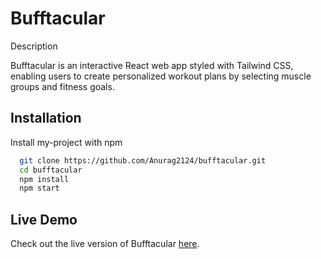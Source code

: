 # Bufftacular
Description  

Bufftacular is an interactive React web app styled with Tailwind CSS, enabling users to create personalized workout plans by selecting muscle groups and fitness goals.


## Installation

Install my-project with npm

```bash
  git clone https://github.com/Anurag2124/bufftacular.git
  cd bufftacular
  npm install
  npm start
```
    
## Live Demo

Check out the live version of Bufftacular [here](https://bufftacular.netlify.app/).

